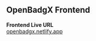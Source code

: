 ## OpenBadgX Frontend

**Frontend Live URL**  
[openbadgx.netlify.app](https://openbadgx.netlify.app)
